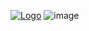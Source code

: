 [![Logo](https://readme-typing-svg.demolab.com?font=Fira+Code&size=42&duration=2424&pause=2000&width=800&height=80&lines=Welcome!+My+Misters's+github)](https://42-mymisters.github.io/)
![image](https://user-images.githubusercontent.com/71107230/220424176-1151fd33-b366-46a1-a2d8-a5b9d7b99c1b.png)
